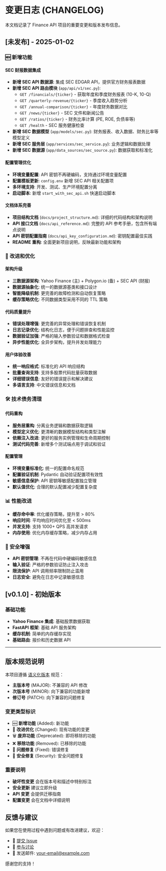 # 变更日志 (CHANGELOG)

本文档记录了 Finance API 项目的重要变更和版本发布信息。

## [未发布] - 2025-01-02

### 🆕 新增功能

#### SEC 财报数据集成

- **新增 SEC API 数据源**: 集成 SEC EDGAR API，提供官方财务报表数据
- **新增 SEC API 路由模块** (`app/api/v1/sec.py`):
  - `GET /financials/{ticker}` - 获取年度和季度财务报表 (10-K, 10-Q)
  - `GET /quarterly-revenue/{ticker}` - 季度收入趋势分析
  - `GET /annual-comparison/{ticker}` - 年度财务数据对比
  - `GET /news/{ticker}` - SEC 文件和新闻公告
  - `GET /ratios/{ticker}` - 财务比率计算 (PE, ROE, 负债率等)
  - `GET /health` - SEC 服务健康检查
- **新增 SEC 数据模型** (`app/models/sec.py`): 财务报表、收入数据、财务比率等模型定义
- **新增 SEC 服务层** (`app/services/sec_service.py`): 业务逻辑和数据处理
- **新增 SEC 数据源** (`app/data_sources/sec_source.py`): 数据获取和标准化

#### 配置管理优化

- **环境变量配置**: API 密钥不再硬编码，支持通过环境变量配置
- **配置模板更新**: `config.env` 新增 SEC API 相关配置项
- **多环境支持**: 开发、测试、生产环境配置分离
- **启动脚本**: 新增 `start_with_sec_api.sh` 快速启动脚本

#### 文档体系完善

- **项目结构文档** (`docs/project_structure.md`): 详细的代码结构和架构说明
- **API 接口文档** (`docs/api_reference.md`): 完整的 API 参考手册，包含所有端点说明
- **API 密钥配置指南** (`docs/api_key_configuration.md`): 密钥配置最佳实践
- **README 重构**: 全面更新项目说明，反映最新功能和架构

### 🔧 改进和优化

#### 架构升级

- **三数据源架构**: Yahoo Finance (主) + Polygon.io (备) + SEC API (财报)
- **数据源抽象化**: 统一的数据源基类和接口设计
- **智能降级机制**: 更完善的故障检测和自动恢复策略
- **缓存策略优化**: 不同数据类型采用不同的 TTL 策略

#### 代码质量提升

- **错误处理增强**: 更完善的异常处理和错误恢复机制
- **日志记录优化**: 结构化日志，便于问题排查和性能监控
- **数据验证加强**: 严格的输入参数验证和数据格式检查
- **异步性能优化**: 全异步架构，提升并发处理能力

#### 用户体验改善

- **统一响应格式**: 标准化的 API 响应结构
- **批量查询支持**: 支持多股票代码批量获取数据
- **详细错误信息**: 友好的错误提示和解决建议
- **多语言支持**: 中文错误信息和文档

### 🛠️ 技术债务清理

#### 代码重构

- **服务层重构**: 分离业务逻辑和数据获取逻辑
- **模型定义优化**: 更清晰的数据模型结构和类型注解
- **依赖注入改进**: 更好的服务实例管理和生命周期控制
- **测试代码完善**: 新增多个测试端点用于调试和验证

#### 配置管理

- **环境变量标准化**: 统一的配置命名规范
- **配置验证机制**: Pydantic 自动验证配置项有效性
- **敏感信息保护**: API 密钥等敏感配置独立管理
- **默认值优化**: 合理的默认配置减少配置复杂度

### 📊 性能改进

- **缓存命中率**: 优化缓存策略，提升至 > 80%
- **响应时间**: 平均响应时间优化至 < 500ms
- **并发支持**: 支持 1000+ QPS 高并发请求
- **内存使用**: 优化内存缓存策略，减少内存占用

### 🔐 安全增强

- **API 密钥管理**: 不再在代码中硬编码敏感信息
- **输入验证**: 严格的参数验证防止注入攻击
- **限流保护**: API 调用频率限制防止滥用
- **日志安全**: 避免在日志中记录敏感信息

## [v0.1.0] - 初始版本

### 基础功能

- **Yahoo Finance 集成**: 基础股票数据获取
- **FastAPI 框架**: 基础 API 服务架构
- **缓存机制**: 简单的内存缓存实现
- **基础路由**: 报价和历史数据 API

---

## 版本规范说明

本项目遵循 [语义化版本](https://semver.org/lang/zh-CN/) 规范：

- **主版本号** (MAJOR): 不兼容的 API 修改
- **次版本号** (MINOR): 向下兼容的功能新增
- **修订号** (PATCH): 向下兼容的问题修复

### 变更类型标识

- 🆕 **新增功能** (Added): 新功能
- 🔧 **改进优化** (Changed): 现有功能的变更
- 🗑️ **废弃功能** (Deprecated): 即将移除的功能
- ❌ **移除功能** (Removed): 已移除的功能
- 🐛 **问题修复** (Fixed): 错误修复
- 🔐 **安全修复** (Security): 安全问题修复

### 重要说明

- **破坏性变更** 会在版本号和描述中特别标注
- **安全更新** 建议立即升级
- **API 变更** 会提供迁移指南
- **配置变更** 会在文档中详细说明

## 反馈与建议

如果您在使用过程中遇到问题或有改进建议，欢迎：

- 🐛 [提交 Issue](https://github.com/your-repo/issues)
- 💬 [参与讨论](https://github.com/your-repo/discussions)
- 📧 发送邮件: your-email@example.com

感谢您的支持！
